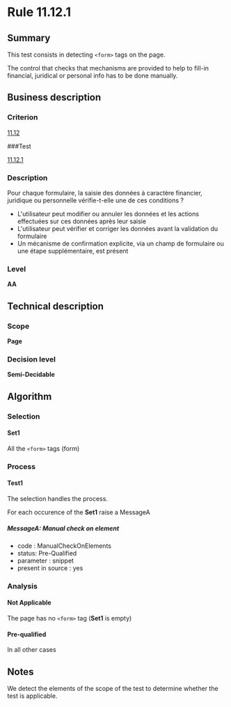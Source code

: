 # Rule 11.12.1

## Summary

This test consists in detecting `<form>` tags on the page.

The control that checks that mechanisms are provided to help to fill-in financial, juridical or personal info has to be done manually.

## Business description

### Criterion

[11.12](http://references.modernisation.gouv.fr/referentiel-technique-0#crit-11-12)

###Test

[11.12.1](http://references.modernisation.gouv.fr/referentiel-technique-0#test-11-12-1)

### Description

Pour chaque formulaire, la saisie des donn&eacute;es &agrave; caract&egrave;re financier, juridique ou personnelle v&eacute;rifie-t-elle une de ces conditions ? 
 
 *  L'utilisateur peut modifier ou annuler les donn&eacute;es et les actions effectu&eacute;es sur ces donn&eacute;es apr&egrave;s leur saisie 
 *  L'utilisateur peut v&eacute;rifier et corriger les donn&eacute;es avant la validation du formulaire 
 *  Un m&eacute;canisme de confirmation explicite, via un champ de formulaire ou une &eacute;tape suppl&eacute;mentaire, est pr&eacute;sent 


### Level

**AA**

## Technical description

### Scope

**Page**

### Decision level

**Semi-Decidable**

## Algorithm

### Selection

#### Set1

All the `<form>` tags (form)

### Process

#### Test1

The selection handles the process.

For each occurence of the **Set1** raise a MessageA

##### MessageA: Manual check on element

-   code : ManualCheckOnElements
-   status: Pre-Qualified
-   parameter : snippet
-   present in source : yes

### Analysis

#### Not Applicable

The page has no `<form>` tag (**Set1** is empty)

#### Pre-qualified

In all other cases

## Notes

We detect the elements of the scope of the test to determine whether the
test is applicable.
